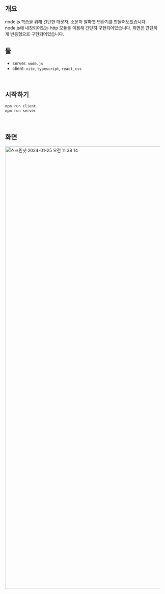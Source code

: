## 개요
node.js 학습을 위해 간단한 대문자, 소문자 알파벳 변환기를 만들어보았습니다.
node.js에 내장되어있는 http 모듈을 이용해 간단히 구현되어있습니다.
화면은 간단하게 반응형으로 구현되어있습니다.
<br/>

## 툴
- server: `node.js`
- client: `vite`, `typescript`, `react`, `css`
<br/>

## 시작하기
```bash
npm run client
npm run server
```
<br/>

## 화면
<img width="1437" alt="스크린샷 2024-01-25 오전 11 38 14" src="https://github.com/ddaeunbb/node-convertor/assets/82816029/699005d8-b5b1-40d5-872c-7c5d10e1d0d2">
